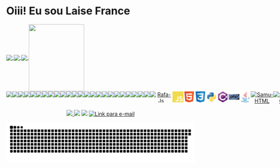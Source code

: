 <h1> Oiii! Eu sou Laise France </h1>
  <a href="https://github.com/LaiFrance">
  
 
  <img height="300em" padding="20px"  align="center" src="https://user-images.githubusercontent.com/91226847/169122565-160888e7-8647-427f-8897-2a0a6e690854.png" /> 
  <img height="170em"   align="center" src="https://github-readme-stats.vercel.app/api?username=LaiFrance&show_icons=true&theme=react&include_all_commits=true&count_private=true"/>
  <img height="170em"  align="center" src="https://github-readme-stats.vercel.app/api/top-langs/?username=LaiFrance&layout=compact&langs_count=7&theme=react" />
<img align="center" width="148" height="180" src="https://media1.tenor.com/images/68e8337fb4eb7e40645d832c64762a8b/tenor.gif?itemid=19443613">
<div  align="center"> 
  <div style="display:flex"><br>
    
<img src="https://img.shields.io/badge/HTML-239120?style=for-the-badge&logo=html5&logoColor=white" /> 
<img src="https://img.shields.io/badge/CSS-239120?style=for-the-badge&logo=css3&logoColor=white" /> 
<img src="https://img.shields.io/badge/JavaScript-F7DF1E?style=for-the-badge&logo=javascript&logoColor=black" /> 
<img src="https://img.shields.io/badge/Node.js-43853D?style=for-the-badge&logo=node.js&logoColor=white" /> 
<img src="https://img.shields.io/badge/Javascript-323330?style=for-the-badge&logo=javascript&logoColor=F7DF1E" />
<img src="https://img.shields.io/badge/TypeScript-007ACC?style=for-the-badge&logo=typescript&logoColor=white" />
<img src="https://img.shields.io/badge/HTML5-E34F26?style=for-the-badge&logo=html5&logoColor=white" />
<img src="https://img.shields.io/badge/CSS3-1572B6?style=for-the-badge&logo=css3&logoColor=white" />
<img src="https://img.shields.io/badge/Markdown-000000?style=for-the-badge&logo=markdown&logoColor=white" />
<img src="https://img.shields.io/badge/React-20232A?style=for-the-badge&logo=react&logoColor=61DAFB" /> 
<img src="https://img.shields.io/badge/React_Native-20232A?style=for-the-badge&logo=react&logoColor=61DAFB" /> 
<img src="https://img.shields.io/badge/Angular-DD0031?style=for-the-badge&logo=angular&logoColor=white" /> 
<img src="https://img.shields.io/badge/AngularJS-E23237?style=for-the-badge&logo=angularjs&logoColor=white" /> 
<img src="https://img.shields.io/badge/Bootstrap-563D7C?style=for-the-badge&logo=bootstrap&logoColor=white" />
<img src="https://img.shields.io/badge/Redux-593D88?style=for-the-badge&logo=redux&logoColor=white" /> 
<img src="https://img.shields.io/badge/React_Router-CA4245?style=for-the-badge&logo=react-router&logoColor=white" /> 
<img src="https://img.shields.io/badge/MySQL-00000F?style=for-the-badge&logo=mysql&logoColor=white" /> 
<img src="https://img.shields.io/badge/Microsoft_Excel-217346?style=for-the-badge&logo=microsoft-excel&logoColor=white" /> 
<img src="https://img.shields.io/badge/Microsoft_PowerPoint-B7472A?style=for-the-badge&logo=microsoft-powerpoint&logoColor=white" /> 
<img src="https://img.shields.io/badge/Microsoft_SQL_Server-CC2927?style=for-the-badge&logo=microsoft-sql-server&logoColor=white" /> 
<img src="https://img.shields.io/badge/Docker-2496ED?style=for-the-badge&logo=docker&logoColor=white" /> 
<img src="https://img.shields.io/badge/Git-E34F26?style=for-the-badge&logo=git&logoColor=white" /> 
<img src="https://img.shields.io/badge/Windows-017AD7?style=for-the-badge&logo=windows&logoColor=white" />
<img src="https://img.shields.io/badge/Linux-E34F26?style=for-the-badge&logo=linux&logoColor=black" /> 

    
<img align="center" alt="Rafa-Js" height="30" width="60" src="https://user-images.githubusercontent.com/91226847/170839599-84d23512-c3d9-4695-8dc9-3b35f2072359.png">
  <img align="center" alt="Rafa-Js" height="30" width="40" src="https://raw.githubusercontent.com/devicons/devicon/master/icons/javascript/javascript-plain.svg">
  <img align="center" alt="HTML" height="30" width="40" src="https://raw.githubusercontent.com/devicons/devicon/master/icons/html5/html5-original.svg">
  <img align="center" alt="CSS" height="30" width="40" src="https://raw.githubusercontent.com/devicons/devicon/master/icons/css3/css3-original.svg">
  <img align="center" alt="Python" height="30" width="40" src="https://raw.githubusercontent.com/devicons/devicon/master/icons/python/python-original.svg">
  <img align="center" alt="Csharp" height="30" width="40" src="https://raw.githubusercontent.com/devicons/devicon/master/icons/csharp/csharp-original.svg">
  <img align="center" alt="PHP" height="30" width="40" src="https://raw.githubusercontent.com/devicons/devicon/master/icons/php/php-original.svg">
  <img align="center" alt="java" height="30" width="40" src="https://raw.githubusercontent.com/devicons/devicon/master/icons/java/java-original.svg">
 <div style="display: flex"><br>
  <img align="center" alt="Samu-HTML" height="50" width="60" src="https://user-images.githubusercontent.com/93998809/150248478-3364c523-94a7-4582-bafd-77b35d298cf2.gif">
  <img align="center" alt="Samu-CSS" height="50" width="60" src="https://user-images.githubusercontent.com/93998809/150248634-fe0cd48d-ff05-4a38-9798-c5544ddd9729.gif">
  <img align="center" alt="Samu-js" height="50" width="60" src="https://user-images.githubusercontent.com/93998809/150248836-8cf649e4-d3a9-48ea-807a-c85c2419f967.gif">
  <img align="center" alt="Samu-Linux" height="50" width="60" src="https://user-images.githubusercontent.com/93998809/149452173-ef3423e3-8352-472e-af44-a2402759204f.png">
   <img align="center" alt="Logotipo MySql" height="40" width="60"  src="https://cdn.jsdelivr.net/gh/devicons/devicon/icons/mysql/mysql-original.svg">
    <img align="center" alt="Angular" height="50" width="80" src="https://www.aceinfoway.com/blog/wp-content/uploads/2020/12/Migration-from-AngularJS-to-Angular.gif">
  <img align="center" alt="Samu-React" height="50" width="60" src="https://raw.githubusercontent.com/devicons/devicon/master/icons/react/react-original.svg">
  <img align="center" alt="Samu-Git" height="50" width="150" src="https://user-images.githubusercontent.com/93998809/150248649-9d3d77b9-e93b-4be2-ba6a-4884a37979cf.gif">
  <img align="center" alt="Samu-Git-Hub" height="50" width="60" src="https://user-images.githubusercontent.com/93998809/150248731-9534ea22-fd61-44b9-b8c9-adc7690c6cec.gif">
    <img align="center" alt="Samu-Git-Hub" height="50" width="60" src="https://user-images.githubusercontent.com/91226847/169141502-07ef73c8-4573-4f87-b359-05f01fcf8fec.png"
https://user-images.githubusercontent.com/93998809/150248731-9534ea22-fd61-44b9-b8c9-adc7690c6cec.gif">
</div>
    
</div>
                                                                                                      <a href="mailto:laise94@hotmail.com?&subject=&cc=&bcc=&body=https://mail.google.com/mail/laise94@hotmail.com/#inbox?compose=new%0A"><img src="https://img.shields.io/badge/Microsoft_Outlook-0078D4?style=for-the-badge&logo=microsoft-outlook&logoColor=white" </a>
<a href="https://www.instagram.com/lai_fran/" target="_blank"><img src="https://img.shields.io/badge/-Instagram-%23E4405F?style=for-the-badge&logo=instagram&logoColor=white" target="_blank"></a>
  <a href="https://www.linkedin.com/in/laise-france-74428712a/" target="_blank"><img src="https://img.shields.io/badge/-LinkedIn-%230077B5?style=for-the-badge&logo=linkedin&logoColor=white" target="_blank"></a> 
   <a href="https://wa.me/5581992913270" target="_blank"><img alt="Link para e-mail" src="https://img.shields.io/badge/WhatsApp-25D366?style=for-the-badge&logo=whatsapp&logoColor=white" target="_blank"></a>

 
  ![Snake animation](https://github.com/LaiFrance/LaiFrance/blob/output/github-contribution-grid-snake.svg)
 
</div>
 

